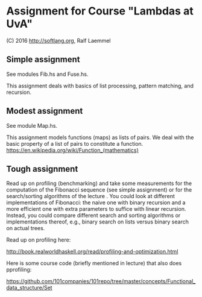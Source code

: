# Assignment for Course "Lambdas at UvA"

(C) 2016 http://softlang.org, Ralf Laemmel

## Simple assignment

See modules Fib.hs and Fuse.hs.

This assignment deals with basics of list processing, pattern matching, and recursion.

## Modest assignment

See module Map.hs.

This assignment models functions (maps) as lists of pairs.
We deal with the basic property of a list of pairs to constitute a function.
https://en.wikipedia.org/wiki/Function_(mathematics)

## Tough assignment

Read up on profiling (benchmarking) and take some measurements for the computation of the Fibonacci sequence (see simple assignment) or for the search/sorting algorithms of the lecture . You could look at different implementations of Fibonacci: the naive one with binary recursion and a more efficient one with extra parameters to suffice with linear recursion. Instead, you could compare different search and sorting algorithms or implementations thereof, e.g., binary search on lists versus binary search on actual trees.

Read up on profiling here:

http://book.realworldhaskell.org/read/profiling-and-optimization.html

Here is some course code (briefly mentioned in lecture) that also does pprofiling:

https://github.com/101companies/101repo/tree/master/concepts/Functional_data_structure/Set

